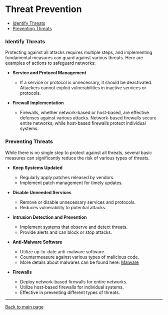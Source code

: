 
# Threat Prevention

- [Identify Threats](#identify-threats)
- [Preventing Threats](#preventing-threats)

### Identify Threats

Protecting against all attacks requires multiple steps, and implementing fundamental measures can guard against various threats. Here are examples of actions to safeguard networks:

- **Service and Protocol Management**
   - If a service or protocol is unnecessary, it should be deactivated. Attackers cannot exploit vulnerabilities in inactive services or protocols.

- **Firewall Implementation**
   - Firewalls, whether network-based or host-based, are effective defenses against various attacks. Network-based firewalls secure entire networks, while host-based firewalls protect individual systems.


### Preventing Threats

While there is no single step to protect against all threats, several basic measures can significantly reduce the risk of various types of threats.

- **Keep Systems Updated**
  - Regularly apply patches released by vendors.
  - Implement patch management for timely updates.

- **Disable Unneeded Services**
  - Remove or disable unnecessary services and protocols.
  - Reduces vulnerability to potential attacks.

- **Intrusion Detection and Prevention**
  - Implement systems that observe and detect threats.
  - Provide alerts and can block or stop attacks.

- **Anti-Malware Software**
  - Utilize up-to-date anti-malware software.
  - Countermeasure against various types of malicious code.
  - More details about malwares can be found here: [Malware](./043-Malware.md)

- **Firewalls**
  - Deploy network-based firewalls for entire networks.
  - Utilize host-based firewalls for individual systems.
  - Effective in preventing different types of threats.



----------------------------------------------

[Back to main page](../../README.md#security)    